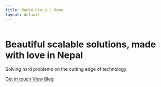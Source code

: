 ```yaml
---
title: Banba Group | Home
layout: default
---
```



<div class="content clearfix">
  <div class="section-block window-height clear-height-on-mobile bkg-gradient-norse-beauty">
    <div class="media-overlay background-cover opacity-06 fullscreen-pattern-2 horizon" data-animate-in="preset:scaleOut;duration:1000ms;" data-threshold="0.1"></div>
    <div class="row flex v-align-middle one-column-on-tablet">
      <div class="column width-5">
	<h1 class="mb-20">
          <span class="weiht-semi-bold color-white mb-5">
            Beautiful scalable solutions, made with love in Nepal
          </span>
	</h1>
	<p class="lead weight-light color-white mb-30">
          Solving hard problems on the cutting edge of technology.
	</p>
	<div class="mb-mobile-30">
          <a href="/get-in-touch" class="button rounded medium border-white color-white bkg-hover-green color-hover-white">
            Get in touch
          </a>
          <a href="/blog" class="button rounded medium border-white color-white bkg-hover-green color-hover-white">
            View Blog
          </a>
	</div>
      </div>
      <div class="column width-7">
	<div>
	  <!--   <div class="video-container mb-0 shadow"> -->
	  <!--     <iframe src="https://player.vimeo.com/video/138853988?title=0&mp;byline=0&amp;portrait=0&amp;color=2fca74" width="500" height="281"></iframe> -->
	  <!--   </div> -->
	  <!-- </div> -->
	</div>
      </div>
    </div>
  </div>
</div>
